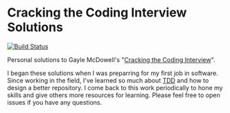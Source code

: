 # Cracking the Coding Interview Solutions

[![Build Status](https://travis-ci.com/t-eckert/ctci_solutions.svg?branch=master)](https://travis-ci.com/t-eckert/ctci_solutions)

Personal solutions to Gayle McDowell's "[Cracking the Coding Interview](https://www.amazon.com/Cracking-Coding-Interview-Programming-Questions/dp/098478280X)".

I began these solutions when I was preparring for my first job in software. Since working in the field, I've learned so much about [TDD](https://technologyconversations.com/2013/12/20/test-driven-development-tdd-example-walkthrough/) and how to design a better repository. I come back to this work periodically to hone my skills and give others more resources for learning. Please feel free to open issues if you have any questions.